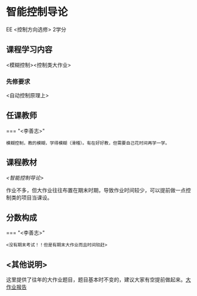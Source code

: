 # 智能控制导论

<div class="badges">
<span class="badge ee-badge">EE <控制方向选修></span>
<span class="badge score-badge">2学分</span>
</div>

## 课程学习内容

<模糊控制><控制类大作业>

### 先修要求

<自动控制原理上>

## 任课教师

=== "<李善志>"

    模糊控制，教的模糊，学得模糊（滑稽）。有在好好教，但需要自己花时间再学一学。


## 课程教材

*<智能控制导论>*

作业不多，但大作业往往布置在期末时期，导致作业时间较少，可以提前做一点控制类的项目当课设。

## 分数构成

=== "<李善志>"

    <没有期末考试！！但是有期末大作业而且时间较赶>


## <其他说明>

这里提供了往年的大作业题目，题目基本时不变的，建议大家有空提前做起来。[大作业报告](./智能控制导论报告2023.pdf)



